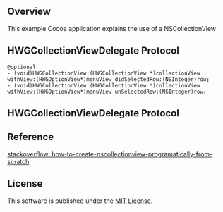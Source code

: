 ## Overview
This example Cocoa application explains the use of a NSCollectionView


## HWGCollectionViewDelegate Protocol

```objc
@optional
- (void)HWGCollectionView:(HWGCollectionView *)collectionView  withView:(HWGOptionView*)menuView didSelectedRow:(NSInteger)row;
- (void)HWGCollectionView:(HWGCollectionView *)collectionView  withView:(HWGOptionView*)menuView unSelectedRow:(NSInteger)row;
```

## HWGCollectionViewDelegate Protocol



## Reference 

[stackoverflow: how-to-create-nscollectionview-programatically-from-scratch](http://stackoverflow.com/questions/8660626/how-to-create-nscollectionview-programatically-from-scratch/9154045#9154045)


## License
This software is published under the [MIT License](http://cocoanaut.mit-license.org).

